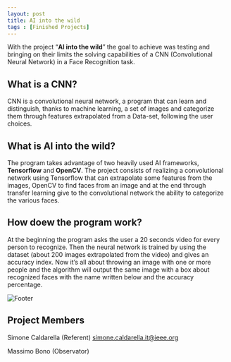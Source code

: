 ```yaml
---
layout: post
title: AI into the wild
tags : [Finished Projects]
---
```


With the project “**AI into the wild**” the goal to achieve was testing and bringing on their limits the solving capabilities of a CNN (Convolutional Neural Network) in a Face Recognition task.

## What is a CNN?
CNN is a convolutional neural network, a program that can learn and distinguish, thanks to machine learning, a set of images and categorize them through features extrapolated from a Data-set, following the user choices.

## What is **AI into the wild**?
The program takes advantage of two heavily used AI frameworks, **Tensorflow** and **OpenCV**. The project consists of realizing a convolutional network using Tensorflow that can extrapolate some features from the images, OpenCV to find faces from an image and at the end through transfer learning give to the convolutional network the ability to categorize the various faces.


## How doew the program work?
At the beginning the program asks the user a 20 seconds video for every person to recognize. Then the neural network is trained by using the dataset (about 200 images extrapolated from the video) and gives an accuracy index. Now it’s all about throwing an image with one or more people and the algorithm will output the same image with a box about recognized faces with the name written below and the accuracy percentage.

![Footer](/images/AI_into_the_wild.png)

## Project Members

Simone Caldarella (Referent)
<simone.caldarella.it@ieee.org>

Massimo Bono (Observator)
